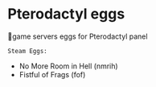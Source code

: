 # Pterodactyl eggs
&#x1F539;game servers eggs for Pterodactyl panel

`Steam Eggs:` 

- No More Room in Hell (nmrih)
- Fistful of Frags (fof)
